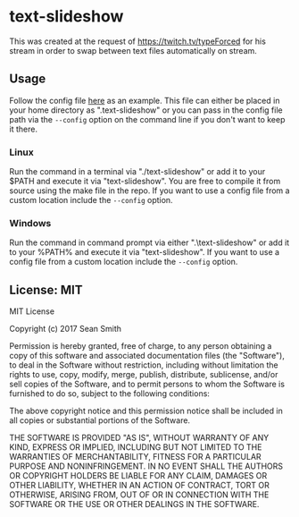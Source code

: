 # text-slideshow
This was created at the request of https://twitch.tv/typeForced for his stream in order to swap between text files automatically on stream.  

## Usage
Follow the config file [here](etc/config-default.yaml) as an example.  This file can either be placed in your home directory as ".text-slideshow" or you can pass in the config file path via the ```--config``` option on the command line if you don't want to keep it there.

### Linux
Run the command in a terminal via "./text-slideshow" or add it to your $PATH and execute it via "text-slideshow".  You are free to compile it from source using the make file in the repo.  If you want to use a config file from a custom location include the ```--config``` option.

### Windows
Run the command in command prompt via either ".\text-slideshow" or add it to your %PATH% and execute it via "text-slideshow".  If you want to use a config file from a custom location include the ```--config``` option.

## License: MIT
MIT License

Copyright (c) 2017 Sean Smith

Permission is hereby granted, free of charge, to any person obtaining a copy
of this software and associated documentation files (the "Software"), to deal
in the Software without restriction, including without limitation the rights
to use, copy, modify, merge, publish, distribute, sublicense, and/or sell
copies of the Software, and to permit persons to whom the Software is
furnished to do so, subject to the following conditions:

The above copyright notice and this permission notice shall be included in all
copies or substantial portions of the Software.

THE SOFTWARE IS PROVIDED "AS IS", WITHOUT WARRANTY OF ANY KIND, EXPRESS OR
IMPLIED, INCLUDING BUT NOT LIMITED TO THE WARRANTIES OF MERCHANTABILITY,
FITNESS FOR A PARTICULAR PURPOSE AND NONINFRINGEMENT. IN NO EVENT SHALL THE
AUTHORS OR COPYRIGHT HOLDERS BE LIABLE FOR ANY CLAIM, DAMAGES OR OTHER
LIABILITY, WHETHER IN AN ACTION OF CONTRACT, TORT OR OTHERWISE, ARISING FROM,
OUT OF OR IN CONNECTION WITH THE SOFTWARE OR THE USE OR OTHER DEALINGS IN THE
SOFTWARE.
